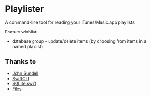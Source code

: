 # Playlister

A command-line tool for reading your iTunes/Music.app playlists.

Feature wishlist:
* database group - update/delete items (by choosing from items in a named playlist)

## Thanks to
* [John Sundell](https://www.swiftbysundell.com/articles/building-a-command-line-tool-using-the-swift-package-manager/)
* [SwiftCLI](https://github.com/jakeheis/SwiftCLI)
* [SQLite.swift](https://github.com/stephencelis/SQLite.swift)
* [Files](https://github.com/JohnSundell/Files)
